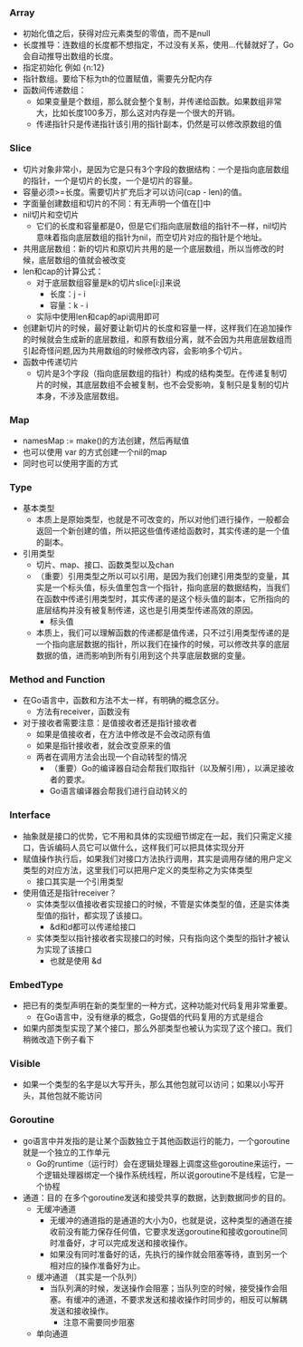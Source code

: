 ### Array
- 初始化值之后，获得对应元素类型的零值，而不是null
- 长度推导：连数组的长度都不想指定，不过没有关系，使用...代替就好了，Go会自动推导出数组的长度。
- 指定初始化 例如 {n:12}
- 指针数组。要给下标为th的位置赋值，需要先分配内存
- 函数间传递数组：
  - 如果变量是个数组，那么就会整个复制，并传递给函数。如果数组非常大，比如长度100多万，那么这对内存是一个很大的开销。
  - 传递指针只是传递指针该引用的指针副本，仍然是可以修改原数组的值

### Slice
- 切片对象非常小，是因为它是只有3个字段的数据结构：一个是指向底层数组的指针，一个是切片的长度，一个是切片的容量。
- 容量必须>=长度。需要切片扩充后才可以访问(cap - len)的值。
- 字面量创建数组和切片的不同：有无声明一个值在[]中
- nil切片和空切片
  - 它们的长度和容量都是0，但是它们指向底层数组的指针不一样，nil切片意味着指向底层数组的指针为nil，而空切片对应的指针是个地址。
- 共用底层数组：新的切片和原切片共用的是一个底层数组，所以当修改的时候，底层数组的值就会被改变
- len和cap的计算公式：
  - 对于底层数组容量是k的切片slice[i:j]来说
    - 长度：j - i
    - 容量：k - i
  - 实际中使用len和cap的api调用即可
- 创建新切片的时候，最好要让新切片的长度和容量一样，这样我们在追加操作的时候就会生成新的底层数组，和原有数组分离，就不会因为共用底层数组而引起奇怪问题,因为共用数组的时候修改内容，会影响多个切片。
- 函数中传递切片
  - 切片是3个字段（指向底层数组的指针）构成的结构类型。在传递复制切片的时候，其底层数组不会被复制，也不会受影响，复制只是复制的切片本身，不涉及底层数组。

### Map
- namesMap := make()的方法创建，然后再赋值
- 也可以使用 var 的方式创建一个nil的map
- 同时也可以使用字面的方式

### Type
- 基本类型
  - 本质上是原始类型，也就是不可改变的，所以对他们进行操作，一般都会返回一个新创建的值，所以把这些值传递给函数时，其实传递的是一个值的副本。
- 引用类型
  - 切片、map、接口、函数类型以及chan
  - （重要）引用类型之所以可以引用，是因为我们创建引用类型的变量，其实是一个标头值，标头值里包含一个指针，指向底层的数据结构，当我们在函数中传递引用类型时，其实传递的是这个标头值的副本，它所指向的底层结构并没有被复制传递，这也是引用类型传递高效的原因。
    - 标头值
  - 本质上，我们可以理解函数的传递都是值传递，只不过引用类型传递的是一个指向底层数据的指针，所以我们在操作的时候，可以修改共享的底层数据的值，进而影响到所有引用到这个共享底层数据的变量。

### Method and Function
- 在Go语言中，函数和方法不太一样，有明确的概念区分。
  - 方法有receiver，函数没有
- 对于接收者需要注意：是值接收者还是指针接收者
  - 如果是值接收者，在方法中修改是不会改动原有值
  - 如果是指针接收者，就会改变原来的值
  - 两者在调用方法会出现一个自动转型的情况
    - （重要）Go的编译器自动会帮我们取指针（以及解引用），以满足接收者的要求。
    - Go语言编译器会帮我们进行自动转义的

### Interface
- 抽象就是接口的优势，它不用和具体的实现细节绑定在一起，我们只需定义接口，告诉编码人员它可以做什么，这样我们可以把具体实现分开
- 赋值操作执行后，如果我们对接口方法执行调用，其实是调用存储的用户定义类型的对应方法，这里我们可以把用户定义的类型称之为实体类型
  - 接口其实是一个引用类型
- 使用值还是指针receiver？
  - 实体类型以值接收者实现接口的时候，不管是实体类型的值，还是实体类型值的指针，都实现了该接口。
    - &d和d都可以传递给接口
  - 实体类型以指针接收者实现接口的时候，只有指向这个类型的指针才被认为实现了该接口
    - 也就是使用 &d

### EmbedType
- 把已有的类型声明在新的类型里的一种方式，这种功能对代码复用非常重要。
  - 在Go语言中，没有继承的概念，Go提倡的代码复用的方式是组合
- 如果内部类型实现了某个接口，那么外部类型也被认为实现了这个接口。我们稍微改造下例子看下

### Visible
- 如果一个类型的名字是以大写开头，那么其他包就可以访问；如果以小写开头，其他包就不能访问

### Goroutine
- go语言中并发指的是让某个函数独立于其他函数运行的能力，一个goroutine就是一个独立的工作单元
  - Go的runtime（运行时）会在逻辑处理器上调度这些goroutine来运行，一个逻辑处理器绑定一个操作系统线程，所以说goroutine不是线程，它是一个协程
- 通道：目的 在多个goroutine发送和接受共享的数据，达到数据同步的目的。
  - 无缓冲通道
    - 无缓冲的通道指的是通道的大小为0，也就是说，这种类型的通道在接收前没有能力保存任何值，它要求发送goroutine和接收goroutine同时准备好，才可以完成发送和接收操作。
    - 如果没有同时准备好的话，先执行的操作就会阻塞等待，直到另一个相对应的操作准备好为止。
  - 缓冲通道  （其实是一个队列）
    - 当队列满的时候，发送操作会阻塞；当队列空的时候，接受操作会阻塞。有缓冲的通道，不要求发送和接收操作时同步的，相反可以解耦发送和接收操作。
      - 注意不需要同步阻塞
  - 单向通道